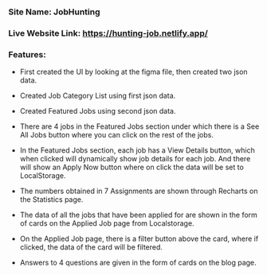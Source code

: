 ### Site Name: JobHunting
### Live Website Link: https://hunting-job.netlify.app/
### Features: 
* First created the UI by looking at the figma file, then created two json data.

* Created Job Category List using first json data.

* Created Featured Jobs using second json data.

* There are 4 jobs in the Featured Jobs section under which there is a See All Jobs button where you can click on the rest of the jobs.

* In the Featured Jobs section, each job has a View Details button, which when clicked will dynamically show job details for each job. And there will show an Apply Now button where on click the data will be set to LocalStorage.

* The numbers obtained in 7 Assignments are shown through Recharts on the Statistics page.

* The data of all the jobs that have been applied for are shown in the form of cards on the Applied Job page from Localstorage.

* On the Applied Job page, there is a filter button above the card, where if clicked, the data of the card will be filtered.

* Answers to 4 questions are given in the form of cards on the blog page.

